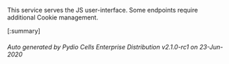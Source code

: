 






This service serves the JS user-interface. Some endpoints require additional Cookie management.

[:summary]

###### Auto generated by Pydio Cells Enterprise Distribution v2.1.0-rc1 on 23-Jun-2020
